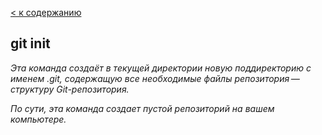 [< к содержанию](./readme.md) 

## git init
*Эта команда создаёт в текущей директории новую поддиректорию с именем .git, содержащую все необходимые файлы репозитория — структуру Git-репозитория.*

*По сути, эта команда создает пустой репозиторий на вашем компьютере.*
